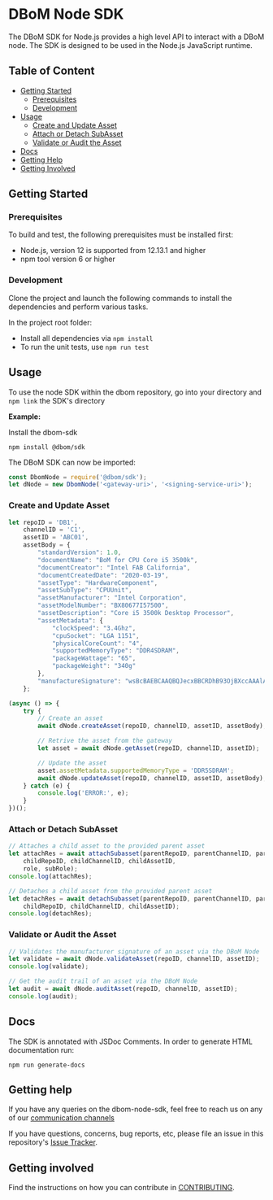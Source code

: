 # DBoM Node SDK

The DBoM SDK for Node.js provides a high level API to interact with a DBoM node. The SDK is designed to be used in the Node.js JavaScript runtime.

<!-- TABLE OF CONTENT -->
## Table of Content

<!-- START doctoc generated TOC please keep comment here to allow auto update -->
<!-- DON'T EDIT THIS SECTION, INSTEAD RE-RUN doctoc TO UPDATE -->


- [Getting Started](#getting-started)
  - [Prerequisites](#prerequisites)
  - [Development](#development)
- [Usage](#usage)
  - [Create and Update Asset](#create-and-update-asset)
  - [Attach or Detach SubAsset](#attach-or-detach-subasset)
  - [Validate or Audit the Asset](#validate-or-audit-the-asset)
- [Docs](#docs)
- [Getting Help](#getting-help)
- [Getting Involved](#getting-involved)

<!-- END doctoc generated TOC please keep comment here to allow auto update -->

<!-- GETTING STARTED -->
## Getting Started

### Prerequisites

To build and test, the following prerequisites must be installed first:

- Node.js, version 12 is supported from 12.13.1 and higher
- npm tool version 6 or higher

### Development

Clone the project and launch the following commands to install the dependencies and perform various tasks.

In the project root folder:

- Install all dependencies via `npm install`
- To run the unit tests, use `npm run test`

<!-- USAGE EXAMPLES -->
## Usage

To use the node SDK within the dbom repository, go into your directory and `npm link` the SDK's directory

**Example:**

Install the dbom-sdk

```shell script
npm install @dbom/sdk
```

The DBoM SDK can now be imported:

```javascript
const DbomNode = require('@dbom/sdk');
let dNode = new DbomNode('<gateway-uri>', '<signing-service-uri>');
```

### Create and Update Asset

```javascript
let repoID = 'DB1',
    channelID = 'C1',
    assetID = 'ABC01',
    assetBody = {
        "standardVersion": 1.0,
        "documentName": "BoM for CPU Core i5 3500k",
        "documentCreator": "Intel FAB California",
        "documentCreatedDate": "2020-03-19",
        "assetType": "HardwareComponent",
        "assetSubType": "CPUUnit",
        "assetManufacturer": "Intel Corporation",
        "assetModelNumber": "BX80677I57500",
        "assetDescription": "Core i5 3500k Desktop Processor",
        "assetMetadata": {
            "clockSpeed": "3.4Ghz",
            "cpuSocket": "LGA 1151",
            "physicalCoreCount": "4",
            "supportedMemoryType": "DDR4SDRAM",
            "packageWattage": "65",
            "packageWeight": "340g"
        },
        "manufactureSignature": "wsBcBAEBCAAQBQJecxBBCRDhB93OjBXccAAAlAQH/0N2HhaK6fmADG0QxK9i8xIrgncGzvii6OqPzyVtyjA7RrpgA1c5E5wN5eW8XmPaqpMvtP3RenuTlXTH2d647QnzdxYuNOKjVXGuweBMkBqnKBf8hHeH6adBTh6Jlnbt3OndMsE06BMBz59Z/X4tmKoAWXox1EPraAi9+A6BqeB5YHXDQJ6SXsW9fLKoQVECsi0MHOR+CjGcu1R1dyP5s2Vd9jcm+DLXLmxz6zTqS7h1neLMsFm4jIhxYsh5mQ49R4r6Yi76RIMK5G6LxX32BzKb9rTDSKdqRFQAv4JsoZXTPRwlM3MG/FCQWYhtvc6righlAMJOVSXTxy54TPKeXe4==SVL1"
    };

(async () => {
    try {
        // Create an asset
        await dNode.createAsset(repoID, channelID, assetID, assetBody);

        // Retrive the asset from the gateway
        let asset = await dNode.getAsset(repoID, channelID, assetID);

        // Update the asset
        asset.assetMetadata.supportedMemoryType = 'DDR5SDRAM';
        await dNode.updateAsset(repoID, channelID, assetID, assetBody);
    } catch (e) {
        console.log('ERROR:', e);
    }
})();
```

### Attach or Detach SubAsset

```javascript
// Attaches a child asset to the provided parent asset
let attachRes = await attachSubasset(parentRepoID, parentChannelID, parentAssetID,
    childRepoID, childChannelID, childAssetID,
    role, subRole);
console.log(attachRes);

// Detaches a child asset from the provided parent asset
let detachRes = await detachSubasset(parentRepoID, parentChannelID, parentAssetID,
    childRepoID, childChannelID, childAssetID);
console.log(detachRes);
```

### Validate or Audit the Asset

```javascript
// Validates the manufacturer signature of an asset via the DBoM Node
let validate = await dNode.validateAsset(repoID, channelID, assetID);
console.log(validate);

// Get the audit trail of an asset via the DBoM Node
let audit = await dNode.auditAsset(repoID, channelID, assetID);
console.log(audit);
```

<!-- DOCUMENTATION -->
## Docs

The SDK is annotated with JSDoc Comments. In order to generate HTML documentation run:

```shell script
npm run generate-docs
```

## Getting help

If you have any queries on the dbom-node-sdk, feel free to reach us on any of our [communication channels](https://github.com/DBOMproject/community/blob/master/COMMUNICATION.md) 

If you have questions, concerns, bug reports, etc, please file an issue in this repository's [Issue Tracker](https://github.com/DBOMproject/node-sdk/issues).

## Getting involved

Find the instructions on how you can contribute in [CONTRIBUTING](CONTRIBUTING.md).
